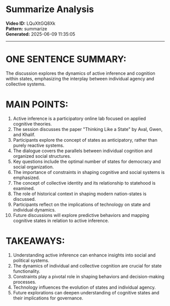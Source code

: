 # Summarize Analysis

**Video ID:** LQuXltGQ8Xk  
**Pattern:** summarize  
**Generated:** 2025-06-09 11:35:05  

---

# ONE SENTENCE SUMMARY:
The discussion explores the dynamics of active inference and cognition within states, emphasizing the interplay between individual agency and collective systems.

# MAIN POINTS:
1. Active inference is a participatory online lab focused on applied cognitive theories.
2. The session discusses the paper "Thinking Like a State" by Aval, Gwen, and Khalif.
3. Participants explore the concept of states as anticipatory, rather than purely reactive systems.
4. The dialogue covers the parallels between individual cognition and organized social structures.
5. Key questions include the optimal number of states for democracy and social organization.
6. The importance of constraints in shaping cognitive and social systems is emphasized.
7. The concept of collective identity and its relationship to statehood is examined.
8. The role of historical context in shaping modern nation-states is discussed.
9. Participants reflect on the implications of technology on state and individual dynamics.
10. Future discussions will explore predictive behaviors and mapping cognitive states in relation to active inference.

# TAKEAWAYS:
1. Understanding active inference can enhance insights into social and political systems.
2. The dynamics of individual and collective cognition are crucial for state functionality.
3. Constraints play a pivotal role in shaping behaviors and decision-making processes.
4. Technology influences the evolution of states and individual agency.
5. Future explorations can deepen understanding of cognitive states and their implications for governance.